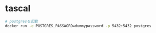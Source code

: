 # tascal

```bash
# postgresを起動
docker run -e POSTGRES_PASSWORD=dummypassword -p 5432:5432 postgres
```
